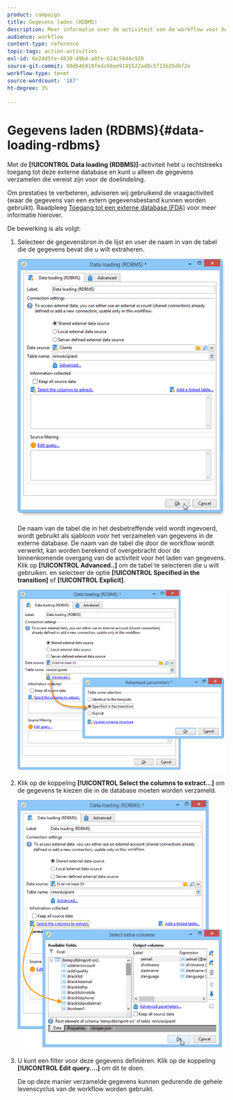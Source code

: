 ```yaml
---
product: campaign
title: Gegevens laden (RDBMS)
description: Meer informatie over de activiteit van de workflow voor het laden van gegevens (RDBMS)
audience: workflow
content-type: reference
topic-tags: action-activities
exl-id: 6e24d5fe-4830-49b4-a0fe-624c5644c920
source-git-commit: 98d646919fedc66ee9145522ad0c5f15b25dbf2e
workflow-type: tm+mt
source-wordcount: '187'
ht-degree: 3%

---
```


# Gegevens laden (RDBMS){#data-loading-rdbms}

Met de **[!UICONTROL Data loading (RDBMS)]**-activiteit hebt u rechtstreeks toegang tot deze externe database en kunt u alleen de gegevens verzamelen die vereist zijn voor de doelindeling.

Om prestaties te verbeteren, adviseren wij gebruikend de vraagactiviteit (waar de gegevens van een extern gegevensbestand kunnen worden gebruikt). Raadpleeg [Toegang tot een externe database (FDA)](../../workflow/using/accessing-an-external-database--fda-.md) voor meer informatie hierover.

De bewerking is als volgt:

1. Selecteer de gegevensbron in de lijst en voer de naam in van de tabel die de gegevens bevat die u wilt extraheren.

   ![](assets/s_advuser_wf_sgbd_sample_1.png)

   De naam van de tabel die in het desbetreffende veld wordt ingevoerd, wordt gebruikt als sjabloon voor het verzamelen van gegevens in de externe database. De naam van de tabel die door de workflow wordt verwerkt, kan worden berekend of overgebracht door de binnenkomende overgang van de activiteit voor het laden van gegevens. Klik op **[!UICONTROL Advanced..]** om de tabel te selecteren die u wilt gebruiken. en selecteer de optie **[!UICONTROL Specified in the transition]** of **[!UICONTROL Explicit]**.

   ![](assets/s_advuser_wf_sgbd_sample_5.png)

1. Klik op de koppeling **[!UICONTROL Select the columns to extract...]** om de gegevens te kiezen die in de database moeten worden verzameld.

   ![](assets/s_advuser_wf_sgbd_sample_2.png)

1. U kunt een filter voor deze gegevens definiëren. Klik op de koppeling **[!UICONTROL Edit query....]** om dit te doen.

   De op deze manier verzamelde gegevens kunnen gedurende de gehele levenscyclus van de workflow worden gebruikt.
